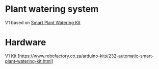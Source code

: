 # Plant watering system 

V1 based on [Smart Plant Watering Kit](https://learn.arduinosa.co.za/arduino-kits/smart-plant-watering-kit)

# Hardware
V1 Kit [https://www.robofactory.co.za/arduino-kits/232-automatic-smart-plant-watering-kit.html]
